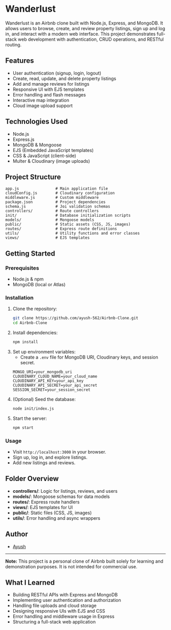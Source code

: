 # Wanderlust

Wanderlust is an Airbnb clone built with Node.js, Express, and MongoDB. It allows users to browse, create, and review property listings, sign up and log in, and interact with a modern web interface. This project demonstrates full-stack web development with authentication, CRUD operations, and RESTful routing.

## Features

- User authentication (signup, login, logout)
- Create, read, update, and delete property listings
- Add and manage reviews for listings
- Responsive UI with EJS templates
- Error handling and flash messages
- Interactive map integration
- Cloud image upload support

## Technologies Used

- Node.js
- Express.js
- MongoDB & Mongoose
- EJS (Embedded JavaScript templates)
- CSS & JavaScript (client-side)
- Multer & Cloudinary (image uploads)

## Project Structure

```
app.js                # Main application file
cloudConfig.js        # Cloudinary configuration
middleware.js         # Custom middleware
package.json          # Project dependencies
schema.js             # Joi validation schemas
controllers/          # Route controllers
init/                 # Database initialization scripts
models/               # Mongoose models
public/               # Static assets (CSS, JS, images)
routes/               # Express route definitions
utils/                # Utility functions and error classes
views/                # EJS templates
```

## Getting Started

### Prerequisites
- Node.js & npm
- MongoDB (local or Atlas)

### Installation
1. Clone the repository:
   ```bash
   git clone https://github.com/ayush-562/Airbnb-Clone.git
   cd Airbnb-Clone
   ```
2. Install dependencies:
   ```bash
   npm install
   ```
3. Set up environment variables:
   - Create a `.env` file for MongoDB URI, Cloudinary keys, and session secret.
   ```env
   MONGO_URI=your_mongodb_uri
   CLOUDINARY_CLOUD_NAME=your_cloud_name
   CLOUDINARY_API_KEY=your_api_key
   CLOUDINARY_API_SECRET=your_api_secret
   SESSION_SECRET=your_session_secret
   ```
4. (Optional) Seed the database:
   ```bash
   node init/index.js
   ```
5. Start the server:
   ```bash
   npm start
   ```

### Usage
- Visit `http://localhost:3000` in your browser.
- Sign up, log in, and explore listings.
- Add new listings and reviews.

## Folder Overview

- **controllers/**: Logic for listings, reviews, and users
- **models/**: Mongoose schemas for data models
- **routes/**: Express route handlers
- **views/**: EJS templates for UI
- **public/**: Static files (CSS, JS, images)
- **utils/**: Error handling and async wrappers


## Author
- [Ayush](https://github.com/ayush-562)

---

**Note:** This project is a personal clone of Airbnb built solely for learning and demonstration purposes. It is not intended for commercial use.

## What I Learned

- Building RESTful APIs with Express and MongoDB
- Implementing user authentication and authorization
- Handling file uploads and cloud storage
- Designing responsive UIs with EJS and CSS
- Error handling and middleware usage in Express
- Structuring a full-stack web application

